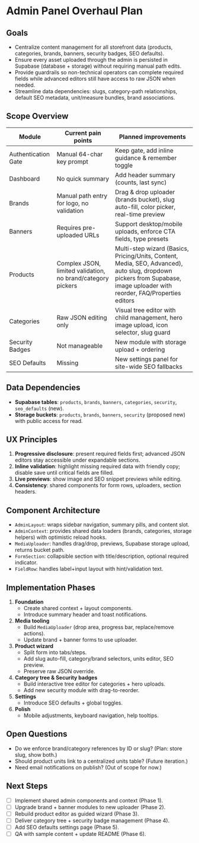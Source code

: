 # Admin Panel Overhaul Plan

## Goals

- Centralize content management for all storefront data (products, categories, brands, banners, security badges, SEO defaults).
- Ensure every asset uploaded through the admin is persisted in Supabase (database + storage) without requiring manual path edits.
- Provide guardrails so non-technical operators can complete required fields while advanced editors still have access to raw JSON when needed.
- Streamline data dependencies: slugs, category-path relationships, default SEO metadata, unit/measure bundles, brand associations.

## Scope Overview

| Module | Current pain points | Planned improvements |
| --- | --- | --- |
| Authentication Gate | Manual 64-char key prompt | Keep gate, add inline guidance & remember toggle |
| Dashboard | No quick summary | Add header summary (counts, last sync) |
| Brands | Manual path entry for logo, no validation | Drag & drop uploader (brands bucket), slug auto-fill, color picker, real-time preview |
| Banners | Requires pre-uploaded URLs | Support desktop/mobile uploads, enforce CTA fields, type presets |
| Products | Complex JSON, limited validation, no brand/category pickers | Multi-step wizard (Basics, Pricing/Units, Content, Media, SEO, Advanced), auto slug, dropdown pickers from Supabase, image uploader with reorder, FAQ/Properties editors |
| Categories | Raw JSON editing only | Visual tree editor with child management, hero image upload, icon selector, slug guard |
| Security Badges | Not manageable | New module with storage upload + ordering |
| SEO Defaults | Missing | New settings panel for site-wide SEO fallbacks |

## Data Dependencies

- **Supabase tables**: `products`, `brands`, `banners`, `categories`, `security`, `seo_defaults` (new).
- **Storage buckets**: `products`, `brands`, `banners`, `security` (proposed new) with public access for read.

## UX Principles

1. **Progressive disclosure**: present required fields first; advanced JSON editors stay accessible under expandable sections.
2. **Inline validation**: highlight missing required data with friendly copy; disable save until critical fields are filled.
3. **Live previews**: show image and SEO snippet previews while editing.
4. **Consistency**: shared components for form rows, uploaders, section headers.

## Component Architecture

- `AdminLayout`: wraps sidebar navigation, summary pills, and content slot.
- `AdminContext`: provides shared data loaders (brands, categories, storage helpers) with optimistic reload hooks.
- `MediaUploader`: handles drag/drop, previews, Supabase storage upload, returns bucket path.
- `FormSection`: collapsible section with title/description, optional required indicator.
- `FieldRow`: handles label+input layout with hint/validation text.

## Implementation Phases

1. **Foundation**
   - Create shared context + layout components.
   - Introduce summary header and toast notifications.
2. **Media tooling**
   - Build `MediaUploader` (drop area, progress bar, replace/remove actions).
   - Update brand + banner forms to use uploader.
3. **Product wizard**
   - Split form into tabs/steps.
   - Add slug auto-fill, category/brand selectors, units editor, SEO preview.
   - Preserve raw JSON override.
4. **Category tree & Security badges**
   - Build interactive tree editor for categories + hero uploads.
   - Add new security module with drag-to-reorder.
5. **Settings**
   - Introduce SEO defaults + global toggles.
6. **Polish**
   - Mobile adjustments, keyboard navigation, help tooltips.

## Open Questions

- Do we enforce brand/category references by ID or slug? (Plan: store slug, show both.)
- Should product units link to a centralized units table? (Future iteration.)
- Need email notifications on publish? (Out of scope for now.)

## Next Steps

- [ ] Implement shared admin components and context (Phase 1).
- [ ] Upgrade brand + banner modules to new uploader (Phase 2).
- [ ] Rebuild product editor as guided wizard (Phase 3).
- [ ] Deliver category tree + security badge management (Phase 4).
- [ ] Add SEO defaults settings page (Phase 5).
- [ ] QA with sample content + update README (Phase 6).

